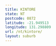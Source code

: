 ```yaml
---
title: KINTORE
state: NT
postcode: 0872
latitude: -21.949513
longitude: 131.298809
url: /nt/kintore/
layout: suburb
---
```

